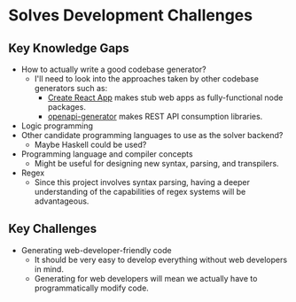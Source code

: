 # Solves Development Challenges

## Key Knowledge Gaps

- How to actually write a good codebase generator?
    - I'll need to look into the approaches taken by other codebase generators such as:
        - [Create React App](https://create-react-app.dev/) makes stub web apps as fully-functional node packages.
        - [openapi-generator](https://github.com/OpenAPITools/openapi-generator) makes REST API consumption libraries.
- Logic programming
- Other candidate programming languages to use as the solver backend?
    - Maybe Haskell could be used?
- Programming language and compiler concepts
    - Might be useful for designing new syntax, parsing, and transpilers.
- Regex
    - Since this project involves syntax parsing, having a deeper understanding of the capabilities of regex systems will be advantageous.

## Key Challenges

- Generating web-developer-friendly code
    - It should be very easy to develop everything without web developers in mind.
    - Generating for web developers will mean we actually have to programmatically modify code.


